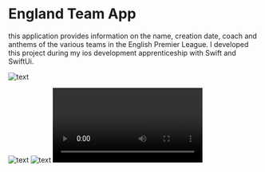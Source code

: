 #  England Team App

this application provides information on the name, creation date, coach and anthems of the various teams in the English Premier League. 
I developed this project during my ios development apprenticeship with Swift and SwiftUi. 



<!-- <img src=""> -->
![text](AppImg/img1.png) <p></p>  ![text](AppImg/img2.png)  ![text](AppImg/img3.png) 
![text](AppImg/videos.mov)
